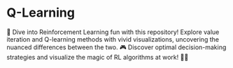 # Q-Learning
🚀 Dive into Reinforcement Learning fun with this repository! Explore value iteration and Q-learning methods with vivid visualizations, uncovering the nuanced differences between the two. 🎮 Discover optimal decision-making strategies and visualize the magic of RL algorithms at work! 🤖💡
